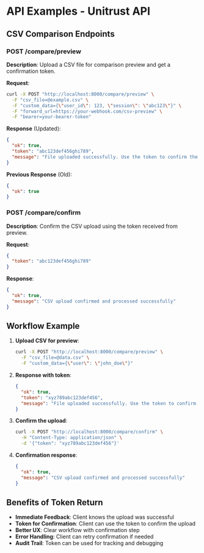 # API Examples - Unitrust API

## CSV Comparison Endpoints

### POST /compare/preview

**Description**: Upload a CSV file for comparison preview and get a confirmation token.

**Request**:
```bash
curl -X POST "http://localhost:8000/compare/preview" \
  -F "csv_file=@example.csv" \
  -F "custom_data={\"user_id\": 123, \"session\": \"abc123\"}" \
  -F "forward_url=https://your-webhook.com/csv-preview" \
  -F "bearer=your-bearer-token"
```

**Response** (Updated):
```json
{
  "ok": true,
  "token": "abc123def456ghi789",
  "message": "File uploaded successfully. Use the token to confirm the upload."
}
```

**Previous Response** (Old):
```json
{
  "ok": true
}
```

### POST /compare/confirm

**Description**: Confirm the CSV upload using the token received from preview.

**Request**:
```json
{
  "token": "abc123def456ghi789"
}
```

**Response**:
```json
{
  "ok": true,
  "message": "CSV upload confirmed and processed successfully"
}
```

## Workflow Example

1. **Upload CSV for preview**:
   ```bash
   curl -X POST "http://localhost:8000/compare/preview" \
     -F "csv_file=@data.csv" \
     -F "custom_data={\"user\": \"john_doe\"}"
   ```

2. **Response with token**:
   ```json
   {
     "ok": true,
     "token": "xyz789abc123def456",
     "message": "File uploaded successfully. Use the token to confirm the upload."
   }
   ```

3. **Confirm the upload**:
   ```bash
   curl -X POST "http://localhost:8000/compare/confirm" \
     -H "Content-Type: application/json" \
     -d '{"token": "xyz789abc123def456"}'
   ```

4. **Confirmation response**:
   ```json
   {
     "ok": true,
     "message": "CSV upload confirmed and processed successfully"
   }
   ```

## Benefits of Token Return

- **Immediate Feedback**: Client knows the upload was successful
- **Token for Confirmation**: Client can use the token to confirm the upload
- **Better UX**: Clear workflow with confirmation step
- **Error Handling**: Client can retry confirmation if needed
- **Audit Trail**: Token can be used for tracking and debugging
